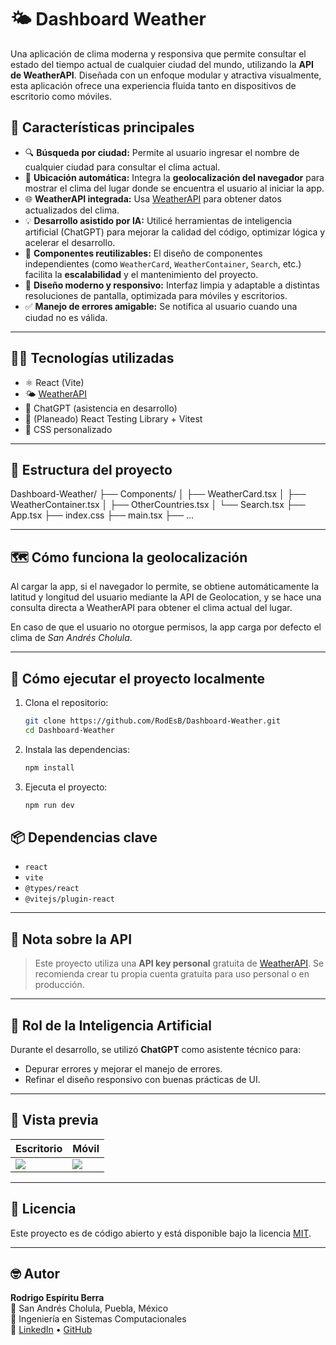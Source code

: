 # 🌤️ Dashboard Weather

Una aplicación de clima moderna y responsiva que permite consultar el estado del tiempo actual de cualquier ciudad del mundo, utilizando la **API de WeatherAPI**. Diseñada con un enfoque modular y atractiva visualmente, esta aplicación ofrece una experiencia fluida tanto en dispositivos de escritorio como móviles.

## 🚀 Características principales

- 🔍 **Búsqueda por ciudad:** Permite al usuario ingresar el nombre de cualquier ciudad para consultar el clima actual.
- 📍 **Ubicación automática:** Integra la **geolocalización del navegador** para mostrar el clima del lugar donde se encuentra el usuario al iniciar la app.
- 🌐 **WeatherAPI integrada:** Usa [WeatherAPI](https://www.weatherapi.com/) para obtener datos actualizados del clima.
- 💡 **Desarrollo asistido por IA:** Utilicé herramientas de inteligencia artificial (ChatGPT) para mejorar la calidad del código, optimizar lógica y acelerar el desarrollo.
- 🧩 **Componentes reutilizables:** El diseño de componentes independientes (como `WeatherCard`, `WeatherContainer`, `Search`, etc.) facilita la **escalabilidad** y el mantenimiento del proyecto.
- 🎨 **Diseño moderno y responsivo:** Interfaz limpia y adaptable a distintas resoluciones de pantalla, optimizada para móviles y escritorios.
- ✅ **Manejo de errores amigable:** Se notifica al usuario cuando una ciudad no es válida.

---

## 🧑‍💻 Tecnologías utilizadas

- ⚛️ React (Vite)
- 🌤️ [WeatherAPI](https://www.weatherapi.com/)
- 🧠 ChatGPT (asistencia en desarrollo)
- 🧪 (Planeado) React Testing Library + Vitest
- 🎨 CSS personalizado

---

## 🧱 Estructura del proyecto
Dashboard-Weather/
├── Components/
│ ├── WeatherCard.tsx
│ ├── WeatherContainer.tsx
│ ├── OtherCountries.tsx
│ └── Search.tsx
├── App.tsx
├── index.css
├── main.tsx
├── ...


---

## 🗺️ Cómo funciona la geolocalización

Al cargar la app, si el navegador lo permite, se obtiene automáticamente la latitud y longitud del usuario mediante la API de Geolocation, y se hace una consulta directa a WeatherAPI para obtener el clima actual del lugar.

En caso de que el usuario no otorgue permisos, la app carga por defecto el clima de *San Andrés Cholula*.

---

## 🔧 Cómo ejecutar el proyecto localmente

1. Clona el repositorio:

   ```bash
   git clone https://github.com/RodEsB/Dashboard-Weather.git
   cd Dashboard-Weather


2. Instala las dependencias:

   ```bash
   npm install


3. Ejecuta el proyecto:
  
    ```bash
    npm run dev


## 📦 Dependencias clave

- `react`
- `vite`
- `@types/react`
- `@vitejs/plugin-react`

---

## 📌 Nota sobre la API

> Este proyecto utiliza una **API key personal** gratuita de [WeatherAPI](https://www.weatherapi.com/). Se recomienda crear tu propia cuenta gratuita para uso personal o en producción.

---

## 🤖 Rol de la Inteligencia Artificial

Durante el desarrollo, se utilizó **ChatGPT** como asistente técnico para:

- Depurar errores y mejorar el manejo de errores.
- Refinar el diseño responsivo con buenas prácticas de UI.

---

## 📱 Vista previa

| Escritorio | Móvil |
|-----------|--------|
| ![](./assets/desktop.png) | ![](./assets/mobile.png) |


---

## 📜 Licencia

Este proyecto es de código abierto y está disponible bajo la licencia [MIT](LICENSE).

---

## 🤓 Autor

**Rodrigo Espíritu Berra**  
📍 San Andrés Cholula, Puebla, México  
💼 Ingeniería en Sistemas Computacionales  
🔗 [LinkedIn](https://www.linkedin.com/in/rodrigo-espíritu-berra/) • [GitHub](https://github.com/RodEsB)